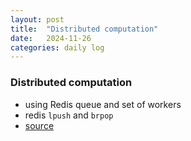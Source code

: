 ```yaml
---
layout: post
title:  "Distributed computation"
date:   2024-11-26
categories: daily log
---
```


### Distributed computation
  - using Redis queue and set of workers
  - redis ```lpush``` and ```brpop```
  - [source](https://www.youtube.com/watch?v=XCSARhkRg7g&list=PL9_iFHfnv8hBzIvrgk5qsE4VD7oUiAQ4E&index=17)

